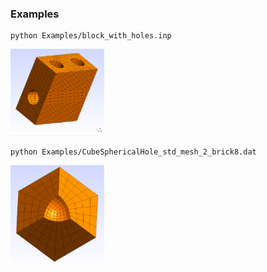 ### Examples

```
python Examples/block_with_holes.inp
```

<img src="./Images/block_with_holes.png" alt="" width="150px"/>

```
python Examples/CubeSphericalHole_std_mesh_2_brick8.dat
```

<img src="./Images/CubeSphericalHole_std_mesh_2_brick8.png" alt="" width="150px"/>
